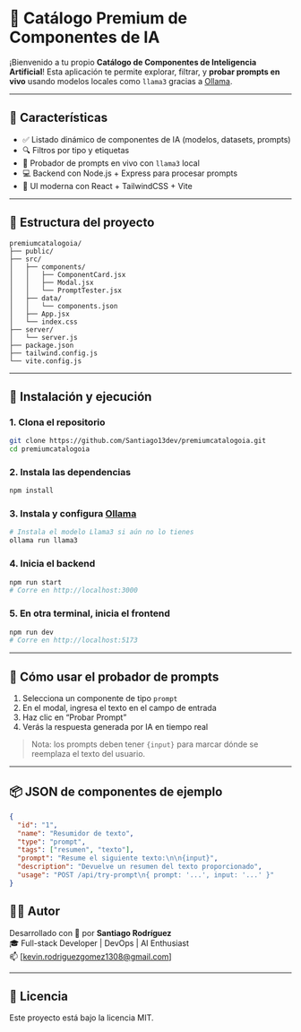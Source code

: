 # 🧠 Catálogo Premium de Componentes de IA

¡Bienvenido a tu propio **Catálogo de Componentes de Inteligencia Artificial**! Esta aplicación te permite explorar, filtrar, y **probar prompts en vivo** usando modelos locales como `llama3` gracias a [Ollama](https://ollama.com/).

---

## 🌟 Características

- ✅ Listado dinámico de componentes de IA (modelos, datasets, prompts)
- 🔍 Filtros por tipo y etiquetas
- 🧪 Probador de prompts en vivo con `llama3` local
- 💻 Backend con Node.js + Express para procesar prompts
- 💅 UI moderna con React + TailwindCSS + Vite

---

## 📂 Estructura del proyecto

```
premiumcatalogoia/
├── public/
├── src/
│   ├── components/
│   │   ├── ComponentCard.jsx
│   │   ├── Modal.jsx
│   │   └── PromptTester.jsx
│   ├── data/
│   │   └── components.json
│   ├── App.jsx
│   └── index.css
├── server/
│   └── server.js
├── package.json
├── tailwind.config.js
└── vite.config.js
```

---

## 🚀 Instalación y ejecución

### 1. Clona el repositorio
```bash
git clone https://github.com/Santiago13dev/premiumcatalogoia.git
cd premiumcatalogoia
```

### 2. Instala las dependencias
```bash
npm install
```

### 3. Instala y configura [Ollama](https://ollama.com/)
```bash
# Instala el modelo Llama3 si aún no lo tienes
ollama run llama3
```

### 4. Inicia el backend
```bash
npm run start
# Corre en http://localhost:3000
```

### 5. En otra terminal, inicia el frontend
```bash
npm run dev
# Corre en http://localhost:5173
```

---

## 🧪 Cómo usar el probador de prompts

1. Selecciona un componente de tipo `prompt`
2. En el modal, ingresa el texto en el campo de entrada
3. Haz clic en “Probar Prompt”
4. Verás la respuesta generada por IA en tiempo real

> Nota: los prompts deben tener `{input}` para marcar dónde se reemplaza el texto del usuario.

---

## 📦 JSON de componentes de ejemplo

```json
{
  "id": "1",
  "name": "Resumidor de texto",
  "type": "prompt",
  "tags": ["resumen", "texto"],
  "prompt": "Resume el siguiente texto:\n\n{input}",
  "description": "Devuelve un resumen del texto proporcionado",
  "usage": "POST /api/try-prompt\n{ prompt: '...', input: '...' }"
}
```

## 🧑‍💻 Autor

Desarrollado con 💙 por **Santiago Rodríguez**  
🎓 Full-stack Developer | DevOps | AI Enthusiast  
📫 [kevin.rodriguezgomez1308@gmail.com]

---

## 📄 Licencia

Este proyecto está bajo la licencia MIT.
